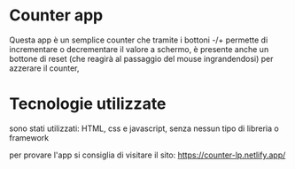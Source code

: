 # Counter app

Questa app è un semplice counter che tramite i bottoni -/+ permette di incrementare o decrementare il valore a schermo, è presente anche un bottone di reset (che reagirà al passaggio del mouse ingrandendosi) per azzerare il counter,

# Tecnologie utilizzate

sono stati utilizzati: HTML, css e javascript, senza nessun tipo di libreria o framework

per provare l'app si consiglia di visitare il sito: https://counter-lp.netlify.app/
